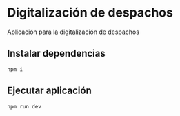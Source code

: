 # Digitalización de despachos

Aplicación para la digitalización de despachos

## Instalar dependencias

```
npm i
```

## Ejecutar aplicación

```
npm run dev
```